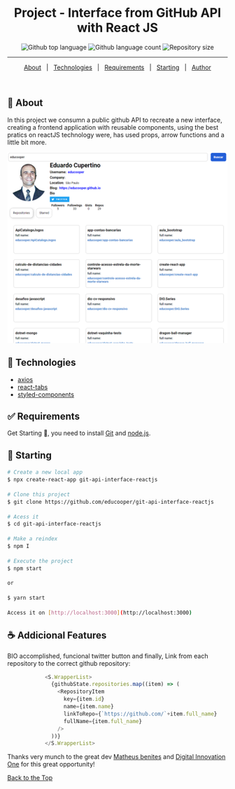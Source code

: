 <h1 align="center">Project - Interface from GitHub API with React JS</h1>

<p align="center">
  <img alt="Github top language" src="https://img.shields.io/github/languages/top/educooper/git-api-interface-reactjs?color=green"> 
  <img alt="Github language count" src="https://img.shields.io/github/languages/count/educooper/react-single-page-application?color=56BEB8">
 <img alt="Repository size" src="https://img.shields.io/github/repo-size/educooper/git-api-interface-reactjs?color=56BEB8">


<hr>


<p align="center">
  <a href="#dart-about">About</a> &#xa0; | &#xa0; 
  <!-- <a href="#sparkles-features">Features</a> &#xa0; | &#xa0; -->
  <a href="#rocket-technologies">Technologies</a> &#xa0; | &#xa0;
  <a href="#white_check_mark-requirements">Requirements</a> &#xa0; | &#xa0;
  <a href="#checkered_flag-starting">Starting</a> &#xa0; | &#xa0;
  <!-- <a href="#memo-license">License</a> &#xa0; | &#xa0; -->
  <a href="https://github.com/educooper" target="_blank">Author</a>
</p>


<br>

## :dart: About ##

In this project we consumn a public github API to recreate a new interface, creating a frontend application with reusable components, using the best pratics on reactJS technology were, has used props, arrow functions and a little bit more.


![plot](./image/print-project-git.PNG)


## :rocket: Technologies ##

- [axios](https://www.npmjs.com/package/axios)
- [react-tabs](https://www.npmjs.com/package/react-tabs)
- [styled-components](https://styled-components.com/)

## :white_check_mark: Requirements ##

Get Starting :checkered_flag:, you need to install [Git](https://git-scm.com) and [node.js](https://nodejs.org/).

## :checkered_flag: Starting ##

```bash
# Create a new local app
$ npx create-react-app git-api-interface-reactjs

# Clone this project
$ git clone https://github.com/educooper/git-api-interface-reactjs

# Acess it
$ cd git-api-interface-reactjs

# Make a reindex
$ npm I

# Execute the project
$ npm start

or

$ yarn start

Access it on [http://localhost:3000](http://localhost:3000)

```

## :coffee: Addicional Features

BIO accomplished, funcional twitter button and finally, Link from each repository to the correct github repository: 


```js
            <S.WrapperList>
              {githubState.repositories.map((item) => (
                <RepositoryItem
                  key={item.id}
                  name={item.name}
                  linkToRepo={`https://github.com/`+item.full_name}
                  fullName={item.full_name}
                />
              ))}
            </S.WrapperList>
```


Thanks very munch to the great dev [Matheus benites](https://github.com/benits) and [Digital Innovation One](https://web.digitalinnovation.one/) for this great opportunity!

<a href="#top">Back to the Top</a>
